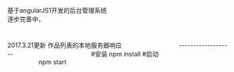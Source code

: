 基于angularJS1开发的后台管理系统                                         
逐步完善中，
#
2017.3.21更新 作品列表的本地服务器响应                                 
-------------------                                            
#安装
npm install 
#启动                                                          
npm start
